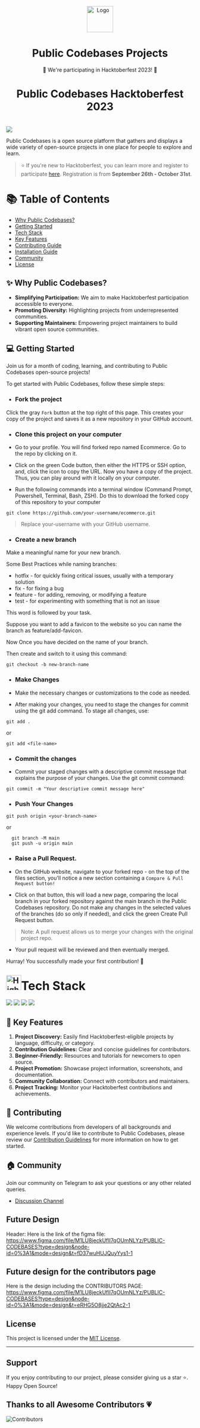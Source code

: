 <div align="center">
  <a href="https://public-codebases.netlify.app/" target="_blank">
  <picture>
    <img src="./public/card_logo.png" width="70" alt="Logo"/>
  </picture>
  </a>
</div>

<h1 align = "center">Public Codebases Projects</h1>

<p align="center">🎉 We're participating in Hacktoberfest 2023! 🎉</p>

<h1 align = "center">Public Codebases Hacktoberfest 2023</h1>

<br> 
  <img src="https://readme-typing-svg.herokuapp.com?color=%2336BCF7&lines=Welcome+to+Public Codebases+!;Let's+Build+this+Together;Thanks+for+Contributing 💗" />
<br>

Public Codebases is a open source platform that gathers and displays a wide variety of open-source projects in one place for people to explore and learn.

> ⭐️ If you're new to Hacktoberfest, you can learn more and register to participate [here](https://hacktoberfest.com/participation/). Registration is from **September 26th - October 31st**.

# 📚 Table of Contents

- [Why Public Codebases?](#why-Public-Codebases)
- [Getting Started](#getting-started)
- [Tech Stack](#tech-stack)
- [Key Features](#key-features)
- [Contributing Guide](#installation-guide)
- [Installation Guide](#installation-guide)
- [Community](#community)
- [License](#license)


## ✨ Why Public Codebases?

- **Simplifying Participation:** We aim to make Hacktoberfest participation accessible to everyone.
- **Promoting Diversity:** Highlighting projects from underrepresented communities.
- **Supporting Maintainers:** Empowering project maintainers to build vibrant open source communities.

## 💻 Getting Started
Join us for a month of coding, learning, and contributing to Public Codebases open-source projects!

To get started with Public Codebases, follow these simple steps:

- ### Fork the project

Click the gray `Fork` button at the top right of this page. This creates your copy of the project and saves it as a new repository in your GitHub account. 

- ### Clone this project on your computer
- Go to your profile. You will find forked repo named Ecommerce. Go to the repo by clicking on it.

- Click on the green Code button, then either the HTTPS or SSH option, and, click the icon to copy the URL. Now you have a copy of the project. Thus, you can play around with it locally on your computer.

- Run the following commands into a terminal window (Command Prompt, Powershell, Terminal, Bash, ZSH). Do this to download the forked copy of this repository to your computer

```
git clone https://github.com/your-username/ecommerce.git
```

> Replace your-username with your GitHub username.

- ###  Create a new branch
Make a meaningful name for your new branch.

Some Best Practices while naming branches:
+ hotfix -	for quickly fixing critical issues, usually with a temporary solution
+ fix -	for fixing a bug
+ feature - for adding, removing, or modifying a feature
+ test - for experimenting with something that is not an issue

This word is followed by your task.

Suppose you want to add a favicon to the website so you can name the branch as feature/add-favicon.

Now Once you have decided on the name of your branch. 

Then create and switch to it using this command:

```
git checkout -b new-branch-name
```

- ### Make Changes
- Make the necessary changes or customizations to the code as needed.

- After making your changes, you need to stage the changes for commit using the git add command. To stage all changes, use:

```
git add .
```

or 

```
git add <file-name>
```

- ### Commit the changes

- Commit your staged changes with a descriptive commit message that explains the purpose of your changes. Use the git commit command:

```
git commit -m "Your descriptive commit message here"
```

- ### Push Your Changes

```
git push origin <your-branch-name>
```
or
```
  git branch -M main
  git push -u origin main
```

- ### Raise a Pull Request.

- On the GitHub website, navigate to your forked repo - on the top of the files section, you'll notice a new section containing a `Compare & Pull Request button!`

- Click on that button, this will load a new page, comparing the local branch in your forked repository against the main branch in the Public Codebases repository. Do not make any changes in the selected values of the branches (do so only if needed), and click the green Create Pull Request button. 

> Note: A pull request allows us to merge your changes with the original project repo.

- Your pull request will be reviewed and then eventually merged.

Hurray! You successfully made your first contribution! 🎉

<div >
<h2><img src="https://raw.githubusercontent.com/Tarikul-Islam-Anik/Animated-Fluent-Emojis/master/Emojis/Travel%20and%20places/High%20Voltage.png" alt="High Voltage" width="40" height="40" /><font size="6">Tech Stack</font></h2>
<a href="https://developer.mozilla.org/en-US/docs/Glossary/HTML5"><img src="https://img.shields.io/badge/HTML5-E34F26.svg?style=for-the-badge&logo=HTML5&logoColor=white"></a>
<a href="https://developer.mozilla.org/en-US/docs/Web/React"><img src="https://img.shields.io/badge/React-F7DF1E.svg?style=for-the-badge&logo=React&logoColor=black"></a>
<a href="https://developer.mozilla.org/en-US/docs/Web/TailwindCSS"><img src="https://img.shields.io/badge/TailwindCSS-1572B6.svg?style=for-the-badge&logo=TailwindCSS&logoColor=black"></a>
<a href="https://developer.mozilla.org/en-US/docs/Web/JavaScript"><img src="https://img.shields.io/badge/JavaScript-1572B6.svg?style=for-the-badge&logo=JavaScript&logoColor=black"></a>

<div>

## 🔑 Key Features

1. **Project Discovery:** Easily find Hacktoberfest-eligible projects by language, difficulty, or category.
2. **Contribution Guidelines:** Clear and concise guidelines for contributors.
3. **Beginner-Friendly:** Resources and tutorials for newcomers to open source.
4. **Project Promotion:** Showcase project information, screenshots, and documentation.
5. **Community Collaboration:** Connect with contributors and maintainers.
6. **Project Tracking:** Monitor your Hacktoberfest contributions and achievements.

## 🧿 Contributing

We welcome contributions from developers of all backgrounds and experience levels. If you'd like to contribute to Public Codebases, please review our [Contribution Guidelines](CONTRIBUTING.md) for more information on how to get started.

## 🏠 Community

Join our community on Telegram to ask your questions or any other related queries.

- [Discussion Channel](https://t.me/AllAboutOpenSource)

## Future Design
Header: Here is the link of the figma file: https://www.figma.com/file/M1LU8jeckUflI7qOUmNLYz/PUBLIC-CODEBASES?type=design&node-id=0%3A1&mode=design&t=fD37wuHUJQuyYys1-1


## Future design for the contributors page
Here is the design including the CONTRIBUTORS PAGE:
https://www.figma.com/file/M1LU8jeckUflI7qOUmNLYz/PUBLIC-CODEBASES?type=design&node-id=0%3A1&mode=design&t=eRHG5O8jje2QtAc2-1

## License

This project is licensed under the [MIT License](LICENSE).

---

## Support

If you enjoy contributing to our project, please consider giving us a star ⭐. Happy Open Source!

## Thanks to all Awesome Contributors 💗

![Contributors](https://contrib.rocks/image?repo=Pinaka-Pani-18/Public-Codebases)



